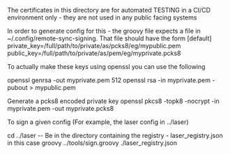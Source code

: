 The certificates in this directory are for automated TESTING in a CI/CD environment only - they are not used in any public facing systems

In order to generate config for this - the groovy file expects a file in ~/.config/remote-sync-signing. That file should have the form
    [default]
    private_key=/full/path/to/private/as/pcks8/eg/mypublic.pem
    public_key=/full/path/to/private/as/pem/eg/myprivate.pcks8

To actually make these keys using openssl you can use the following

openssl genrsa -out myprivate.pem 512
openssl rsa -in myprivate.pem -pubout > mypublic.pem

Generate a pcks8 encoded private key
openssl pkcs8 -topk8 -nocrypt -in myprivate.pem -out myprivate.pcks8


To sign a given config (For example, the laser config in ../laser) 

cd ../laser  -- Be in the directory containing the registry - laser_registry.json in this case
groovy ../tools/sign.groovy ./laser_registry.json
